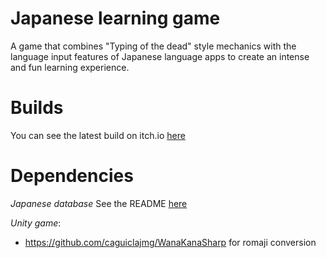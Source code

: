 # Japanese learning game

A game that combines "Typing of the dead" style mechanics with the language input features of Japanese language apps to create an intense and fun learning experience.

# Builds

You can see the latest build on itch.io [here](https://soilmaster.itch.io/kanjigame)

# Dependencies 

*Japanese database*
See the README [here](KanjiDatabase\README.md)

*Unity game*:

- https://github.com/caguiclajmg/WanaKanaSharp for romaji conversion
  